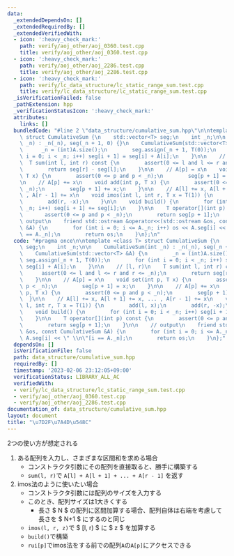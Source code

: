 ```yaml
---
data:
  _extendedDependsOn: []
  _extendedRequiredBy: []
  _extendedVerifiedWith:
  - icon: ':heavy_check_mark:'
    path: verify/aoj_other/aoj_0360.test.cpp
    title: verify/aoj_other/aoj_0360.test.cpp
  - icon: ':heavy_check_mark:'
    path: verify/aoj_other/aoj_2286.test.cpp
    title: verify/aoj_other/aoj_2286.test.cpp
  - icon: ':heavy_check_mark:'
    path: verify/lc_data_structure/lc_static_range_sum.test.cpp
    title: verify/lc_data_structure/lc_static_range_sum.test.cpp
  _isVerificationFailed: false
  _pathExtension: hpp
  _verificationStatusIcon: ':heavy_check_mark:'
  attributes:
    links: []
  bundledCode: "#line 2 \"data_structure/cumulative_sum.hpp\"\n\ntemplate <class T>\
    \ struct CumulativeSum {\n    std::vector<T> seg;\n    int _n;\n\n    CumulativeSum(int\
    \ _n) : _n(_n), seg(_n + 1, 0) {}\n    CumulativeSum(std::vector<T> &A) {\n  \
    \      _n = (int)A.size();\n        seg.assign(_n + 1, T(0));\n        for (int\
    \ i = 0; i < _n; i++) seg[i + 1] = seg[i] + A[i];\n    }\n\n    // [l, r)\n  \
    \  T sum(int l, int r) const {\n        assert(0 <= l and l <= r and r <= _n);\n\
    \        return seg[r] - seg[l];\n    }\n\n    // A[p] = x\n    void set(int p,\
    \ T x) {\n        assert(0 <= p and p < _n);\n        seg[p + 1] = x;\n    }\n\
    \n    // A[p] += x\n    void add(int p, T x) {\n        assert(0 <= p and p <\
    \ _n);\n        seg[p + 1] += x;\n    }\n\n    // A[l] += x, A[l + 1] += x, ...\
    \ , A[r - 1] += x\n    void imos(int l, int r, T x = T(1)) {\n        add(l, x);\n\
    \        add(r, -x);\n    }\n\n    void build() {\n        for (int i = 0; i <\
    \ _n; i++) seg[i + 1] += seg[i];\n    }\n\n    T operator[](int p) const {\n \
    \       assert(0 <= p and p < _n);\n        return seg[p + 1];\n    }\n\n    //\
    \ output\n    friend std::ostream &operator<<(std::ostream &os, const CumulativeSum\
    \ &A) {\n        for (int i = 0; i <= A._n; i++) os << A.seg[i] << \" \\n\"[i\
    \ == A._n];\n        return os;\n    }\n};\n"
  code: "#pragma once\n\ntemplate <class T> struct CumulativeSum {\n    std::vector<T>\
    \ seg;\n    int _n;\n\n    CumulativeSum(int _n) : _n(_n), seg(_n + 1, 0) {}\n\
    \    CumulativeSum(std::vector<T> &A) {\n        _n = (int)A.size();\n       \
    \ seg.assign(_n + 1, T(0));\n        for (int i = 0; i < _n; i++) seg[i + 1] =\
    \ seg[i] + A[i];\n    }\n\n    // [l, r)\n    T sum(int l, int r) const {\n  \
    \      assert(0 <= l and l <= r and r <= _n);\n        return seg[r] - seg[l];\n\
    \    }\n\n    // A[p] = x\n    void set(int p, T x) {\n        assert(0 <= p and\
    \ p < _n);\n        seg[p + 1] = x;\n    }\n\n    // A[p] += x\n    void add(int\
    \ p, T x) {\n        assert(0 <= p and p < _n);\n        seg[p + 1] += x;\n  \
    \  }\n\n    // A[l] += x, A[l + 1] += x, ... , A[r - 1] += x\n    void imos(int\
    \ l, int r, T x = T(1)) {\n        add(l, x);\n        add(r, -x);\n    }\n\n\
    \    void build() {\n        for (int i = 0; i < _n; i++) seg[i + 1] += seg[i];\n\
    \    }\n\n    T operator[](int p) const {\n        assert(0 <= p and p < _n);\n\
    \        return seg[p + 1];\n    }\n\n    // output\n    friend std::ostream &operator<<(std::ostream\
    \ &os, const CumulativeSum &A) {\n        for (int i = 0; i <= A._n; i++) os <<\
    \ A.seg[i] << \" \\n\"[i == A._n];\n        return os;\n    }\n};"
  dependsOn: []
  isVerificationFile: false
  path: data_structure/cumulative_sum.hpp
  requiredBy: []
  timestamp: '2023-02-06 23:12:05+09:00'
  verificationStatus: LIBRARY_ALL_AC
  verifiedWith:
  - verify/lc_data_structure/lc_static_range_sum.test.cpp
  - verify/aoj_other/aoj_0360.test.cpp
  - verify/aoj_other/aoj_2286.test.cpp
documentation_of: data_structure/cumulative_sum.hpp
layout: document
title: "\u7D2F\u7A4D\u548C"
---
```



2つの使い方が想定される
1. ある配列を入力し、さまざまな区間和を求める場合
    - コンストラクタ引数にその配列を直接取ると、勝手に構築する
    - `sum(l, r)`で `A[l] + A[l + 1] + ... + A[r - 1]` を返す
1. imos法のように使いたい場合
    - コンストラクタ引数には配列のサイズを入力する
    - このとき、配列サイズは1大きくする
        - 長さ $ N $ の配列に区間加算する場合、配列自体は右端を考慮して長さを $ N+1 $ にするのと同じ
    - `imos(l, r, z)`で $ [l, r) $ に $ z $ を加算する
    - `build()`で構築
    - `rui[p]`でimos法をする前での配列`A`の`A[p]`にアクセスできる
